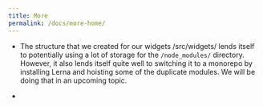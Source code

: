```yaml
---
title: More
permalink: /docs/more-home/
---
```


- The structure that we created for our widgets /src/widgets/<widget-name> lends itself to potentially using a lot of storage for the `/node_modules/` directory.  However, it also lends itself quite well to switching it to a monorepo by installing Lerna and hoisting some of the duplicate modules. We will be doing that in an upcoming topic.

- 